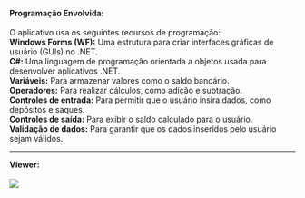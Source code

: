 <b>Programação Envolvida:</b><br><br>
O aplicativo usa os seguintes recursos de programação:<br>
<b>Windows Forms (WF):</b> Uma estrutura para criar interfaces gráficas de usuário (GUIs) no .NET.<br>
<b>C#:</b> Uma linguagem de programação orientada a objetos usada para desenvolver aplicativos .NET.<br>
<b>Variáveis:</b> Para armazenar valores como o saldo bancário.<br>
<b>Operadores:</b> Para realizar cálculos, como adição e subtração.<br>
<b>Controles de entrada:</b> Para permitir que o usuário insira dados, como depósitos e saques.<br>
<b>Controles de saída:</b> Para exibir o saldo calculado para o usuário.<br>
<b>Validação de dados:</b> Para garantir que os dados inseridos pelo usuário sejam válidos.<br><hr>
<b>Viewer:</b><br><br>
<img src="https://lh3.googleusercontent.com/pw/AP1GczMr5j584-MgBMWAM8oWXPPSJbfXUDmyg3j6z-NvKBBWatL0UnjaSAlBT5faD2JISXrkyQ89oHFkVPNT3pE0UPlMIKmpoa-cBcIL-16NZCYQ7Y1_REBevuAR3qN1EF3R654hKMjqoVoIPj-k_jGWnzc=w880-h655-s-no-gm?authuser=1"><br>


